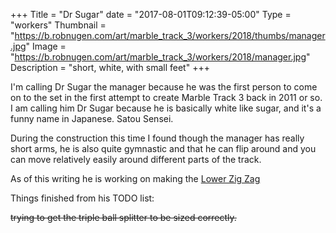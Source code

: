+++
Title = "Dr Sugar"
date = "2017-08-01T09:12:39-05:00"
Type = "workers"
Thumbnail = "https://b.robnugen.com/art/marble_track_3/workers/2018/thumbs/manager.jpg"
Image = "https://b.robnugen.com/art/marble_track_3/workers/2018/manager.jpg"
Description = "short, white, with small feet"
+++

I'm calling Dr Sugar the manager because he was the first person to come on to the set in the first attempt to create Marble Track 3 back in 2011 or so.  I am calling him Dr Sugar because he is basically white like sugar, and it's a funny name in Japanese.  Satou Sensei.

During the construction this time I found though the manager has really short arms, he is also quite gymnastic and that he can flip around and you can move relatively easily around different parts of the track.

As of this writing he is working on making the [Lower Zig Zag](/p/lzz)

Things finished from his TODO list:

~~trying to get the triple ball splitter to be sized correctly.~~